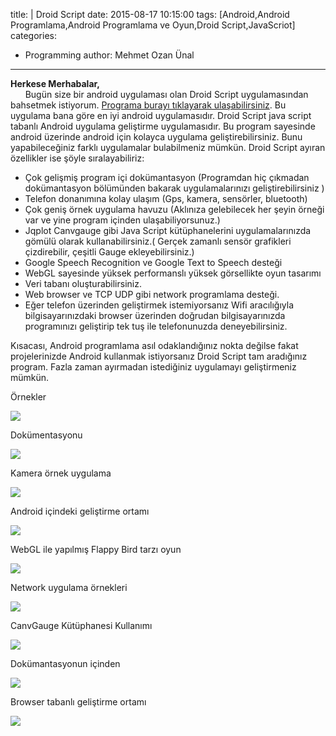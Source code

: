 title: |
	Droid Script
date: 2015-08-17 10:15:00
tags: [Android,Android Programlama,Android Programlama ve Oyun,Droid Script,JavaScriot]
categories:
  -  Programming
author: Mehmet Ozan Ünal
---

**Herkese Merhabalar,**  
      Bugün size bir android uygulaması olan Droid Script uygulamasından bahsetmek istiyorum. [Programa burayı tıklayarak ulaşabilirsiniz](https://play.google.com/store/apps/details?id=com.smartphoneremote.androidscriptfree). Bu uygulama bana göre en iyi android uygulamasıdır. Droid Script java script tabanlı Android uygulama geliştirme uygulamasıdır. Bu program sayesinde android üzerinde android için kolayca uygulama geliştirebilirsiniz. Bunu yapabileceğiniz farklı uygulamalar bulabilmeniz mümkün. Droid Script ayıran özellikler ise şöyle sıralayabiliriz:  

<!-- more -->  

*   Çok gelişmiş program içi dokümantasyon (Programdan hiç çıkmadan dokümantasyon bölümünden bakarak uygulamalarınızı geliştirebilirsiniz )
*   Telefon donanımına kolay ulaşım (Gps, kamera, sensörler, bluetooth)
*   Çok geniş örnek uygulama havuzu (Aklınıza gelebilecek her şeyin örneği var ve yine program içinden ulaşabiliyorsunuz.)
*   Jqplot Canvgauge gibi Java Script kütüphanelerini uygulamalarınızda gömülü olarak kullanabilirsiniz.( Gerçek zamanlı sensör grafikleri çizdirebilir, çeşitli Gauge ekleyebilirsiniz.)
*   Google Speech Recognition ve Google Text to Speech desteği
*   WebGL sayesinde yüksek performanslı yüksek görsellikte oyun tasarımı
*   Veri tabanı oluşturabilirsiniz.
*   Web browser ve TCP UDP gibi network programlama desteği.
*   Eğer telefon üzerinden geliştirmek istemiyorsanız Wifi aracılığıyla bilgisayarınızdaki browser üzerinden doğrudan bilgisayarınızda programınızı geliştirip tek tuş ile telefonunuzda deneyebilirsiniz.

Kısacası, Android programlama asıl odaklandığınız nokta değilse fakat projelerinizde Android kullanmak istiyorsanız Droid Script tam aradığınız program. Fazla zaman ayırmadan istediğiniz uygulamayı geliştirmeniz mümkün.



Örnekler

![](https://2.bp.blogspot.com/-EOzaab7ReI8/VdGEWcydNsI/AAAAAAAANFA/aOOVTXFPXMA/s720/Screenshot_2015-08-17-09-10-10.png)

Dokümentasyonu

![](https://2.bp.blogspot.com/-IJY68wYgbXc/VdGEWVSt_vI/AAAAAAAANFA/yPswf4ZGR2I/s720/Screenshot_2015-08-17-09-10-01.png)

Kamera örnek uygulama

![](https://3.bp.blogspot.com/-BMNhCUde3Ro/VdGEWaaLwyI/AAAAAAAANFA/3IpD-1IKBuo/s720/Screenshot_2015-08-17-09-12-18.png)

Android içindeki geliştirme ortamı

![](https://1.bp.blogspot.com/-ymvyMJtedNc/VdGEWUBH3NI/AAAAAAAANFA/SNnzuLD7cd0/s720/Screenshot_2015-08-17-09-12-10.png)

WebGL ile yapılmış Flappy Bird tarzı oyun

![](https://2.bp.blogspot.com/-Fl9NRVNWUQc/VdGEWTTrLMI/AAAAAAAANFA/FK7CA4uF0Gs/s720/Screenshot_2015-08-17-09-11-46.png)

Network uygulama örnekleri

![](https://4.bp.blogspot.com/-Jzq9va4rxT8/VdGEWX4AYRI/AAAAAAAANFA/5Vv57AVjjN8/s720/Screenshot_2015-08-17-09-11-04.png)

CanvGauge Kütüphanesi Kullanımı

![](https://1.bp.blogspot.com/-XlWanA_4-1U/VdGEWbMB8PI/AAAAAAAANFA/lrhGgp2N7Io/s720/Screenshot_2015-08-17-09-10-55.png)

Dokümantasyonun içinden

![](https://2.bp.blogspot.com/-D--Q_q4XERI/VdGEWXS9QeI/AAAAAAAANFA/LWLblYyGfpc/s720/Screenshot_2015-08-17-09-10-28.png)


Browser tabanlı geliştirme ortamı

![](https://4.bp.blogspot.com/-1vpqta2xoqw/VdGDNe_SOMI/AAAAAAAANBI/vFI7vFk_k5o/s400/Capture.JPG)
